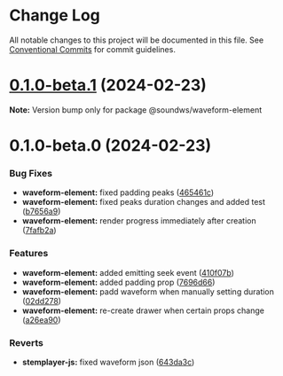 # Change Log

All notable changes to this project will be documented in this file.
See [Conventional Commits](https://conventionalcommits.org) for commit guidelines.

# [0.1.0-beta.1](https://github.com/soundws/waveform-element/compare/@soundws/waveform-element@0.1.0-beta.0...@soundws/waveform-element@0.1.0-beta.1) (2024-02-23)

**Note:** Version bump only for package @soundws/waveform-element





# 0.1.0-beta.0 (2024-02-23)


### Bug Fixes

* **waveform-element:** fixed padding peaks ([465461c](https://github.com/firstcoders/monorepo/commit/465461c91f531864e004d206a4888151cf35c7bc))
* **waveform-element:** fixed peaks duration changes and added test ([b7656a9](https://github.com/firstcoders/monorepo/commit/b7656a9e8f451169609a067331fd8b4ea3dc51fe))
* **waveform-element:** render progress immediately after creation ([7fafb2a](https://github.com/firstcoders/monorepo/commit/7fafb2a8ddcf79577a6e5c6c9470966d3c1d4071))


### Features

* **waveform-element:** added emitting seek event ([410f07b](https://github.com/firstcoders/monorepo/commit/410f07b18e3f7190257b4a076d2e6399e7d9ef25))
* **waveform-element:** added padding prop ([7696d66](https://github.com/firstcoders/monorepo/commit/7696d666e1f56af7fc4870296bda9d6d804291fc))
* **waveform-element:** padd waveform when manually setting duration ([02dd278](https://github.com/firstcoders/monorepo/commit/02dd2780d0f3d668bf0121088e568cd711c2f702))
* **waveform-element:** re-create drawer when certain props change ([a26ea90](https://github.com/firstcoders/monorepo/commit/a26ea90df0b5ea4d5123b67037bb70948b15d97c))


### Reverts

* **stemplayer-js:** fixed waveform json ([643da3c](https://github.com/firstcoders/monorepo/commit/643da3c726bcec4d6d79806d4415c5502a277489))
